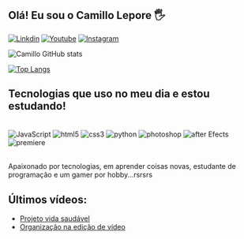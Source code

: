 ## Olá! Eu sou o Camillo Lepore 🖐️

[![Linkdin](https://img.shields.io/badge/LinkedIn-0077B5?style=for-the-badge&logo=linkedin&logoColor=white)](https://www.linkedin.com/in/camillo-lepore-243346131/)
[![Youtube](https://img.shields.io/badge/YouTube-FF0000?style=for-the-badge&logo=youtube&logoColor=white)](https://www.youtube.com/channel/UCQcAzopvY5_2WeGrGTTu4vg/)
[![Instagram](https://img.shields.io/badge/Instagram-E4405F?style=for-the-badge&logo=instagram&logoColor=white)](https://www.instagram.com/camillolepore/)

![Camillo GitHub stats](https://github-readme-stats.vercel.app/api?username=camillolepore&show_icons=true&theme=dracula)

[![Top Langs](https://github-readme-stats.vercel.app/api/top-langs/?username=camillolepore)](https://github.com/anuraghazra/github-readme-stats)

## Tecnologias que uso no meu dia e estou estudando!

<div style="display: inline_block"></br>
<img align="center" alt="JavaScript" src="https://img.shields.io/badge/JavaScript-323330?style=for-the-badge&logo=javascript&logoColor=F7DF1E" />
<img align="center" alt="html5" src="https://img.shields.io/badge/HTML5-E34F26?style=for-the-badge&logo=html5&logoColor=white" />
<img align="center" alt="css3" src="https://img.shields.io/badge/CSS3-1572B6?style=for-the-badge&logo=css3&logoColor=white" />
<img align="center" alt="python" src="https://img.shields.io/badge/Python-14354C?style=for-the-badge&logo=python&logoColor=white" />
<img align="center" alt="photoshop" src="https://aleen42.github.io/badges/src/photoshop.svg" />
<img align="center" alt="after Efects" src="https://aleen42.github.io/badges/src/after_effects.svg" />
<img align="center" alt="premiere" src="https://aleen42.github.io/badges/src/premiere.svg" />
</div><br/>


Apaixonado por tecnologias, em aprender coisas novas, estudante de programação e um gamer por hobby...rsrsrs

## Últimos vídeos:

- [Projeto vida saudável](https://www.youtube.com/watch?v=0l6TmdiZ5aA)
- [Organização na edição de vídeo](https://www.youtube.com/watch?v=0YP8PvqoPuw)
